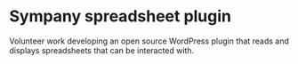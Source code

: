 <!--
  slug: sympany
  type: fortpolio
  excerptNl: Vrijwilligerswerk aan het ontwikkelen van een open-source WordPress-plug-in die spreadsheets leest en weergeeft waarmee kan worden ge-interacteerd.
  metaKeyword: spreadsheet
  metaTitle: Sympany spreadsheet
  metaDescription: Development of an open source WordPress plugin that reads and displays spreadsheets that can be interacted with.
  categories: JavaScript, HTML/CSS
  tags: JavaScript, HTML, CSS, Wordpress, open source
  clients: Sympany
  inCv: true
  inPortfolio: false
  dateFrom: 2021-11-01
  dateTo: 2022-04-01
-->

# Sympany spreadsheet plugin

Volunteer work developing an open source WordPress plugin that reads and displays spreadsheets that can be interacted with.
